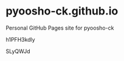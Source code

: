 # pyoosho-ck.github.io
Personal GitHub Pages site for pyoosho-ck






























h1PFH3kdly

SLyQWJd

